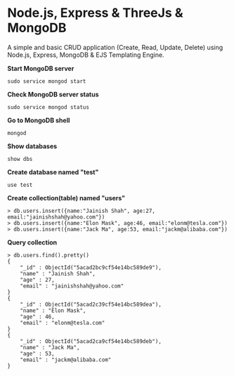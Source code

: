 Node.js, Express & ThreeJs & MongoDB
========

A simple and basic CRUD application (Create, Read, Update, Delete) using Node.js, Express, MongoDB & EJS Templating Engine.

**Start MongoDB server**

```
sudo service mongod start
```

**Check MongoDB server status**

```
sudo service mongod status
```

**Go to MongoDB shell**

```
mongod
```

**Show databases**

```
show dbs
```

**Create database named "test"**

```
use test
```

**Create collection(table) named "users"**

```
> db.users.insert({name:"Jainish Shah", age:27, email:"jainishshah@yahoo.com"})
> db.users.insert({name:"Elon Mask", age:46, email:"elonm@tesla.com"})
> db.users.insert({name:"Jack Ma", age:53, email:"jackm@alibaba.com"})
```

**Query collection**

```
> db.users.find().pretty()
{
	"_id" : ObjectId("5acad2bc9cf54e14bc589de9"),
	"name" : "Jainish Shah",
	"age" : 27,
	"email" : "jainishshah@yahoo.com"
}
{
	"_id" : ObjectId("5acad2c39cf54e14bc589dea"),
	"name" : "Elon Mask",
	"age" : 46,
	"email" : "elonm@tesla.com"
}
{
	"_id" : ObjectId("5acad2ca9cf54e14bc589deb"),
	"name" : "Jack Ma",
	"age" : 53,
	"email" : "jackm@alibaba.com"
}
```

